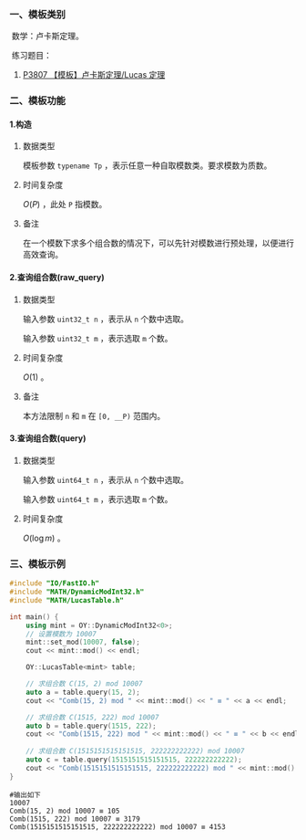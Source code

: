 ### 一、模板类别

​	数学：卢卡斯定理。

​	练习题目：

1. [P3807 【模板】卢卡斯定理/Lucas 定理](https://www.luogu.com.cn/problem/P3807)

### 二、模板功能

#### 1.构造

1. 数据类型

   模板参数 `typename Tp` ，表示任意一种自取模数类。要求模数为质数。

2. 时间复杂度

    $O(P)$ ，此处 `P` 指模数。
   
3. 备注

   在一个模数下求多个组合数的情况下，可以先针对模数进行预处理，以便进行高效查询。

#### 2.查询组合数(raw_query)

1. 数据类型

   输入参数 `uint32_t n` ，表示从 `n` 个数中选取。

   输入参数 `uint32_t m` ，表示选取 `m` 个数。

2. 时间复杂度

   $O(1)$ 。

3. 备注

   本方法限制 `n` 和 `m` 在 `[0, __P)` 范围内。
   
#### 3.查询组合数(query)

1. 数据类型

   输入参数 `uint64_t n` ，表示从 `n` 个数中选取。

   输入参数 `uint64_t m` ，表示选取 `m` 个数。

2. 时间复杂度

   $O(\log m)$ 。

### 三、模板示例

```c++
#include "IO/FastIO.h"
#include "MATH/DynamicModInt32.h"
#include "MATH/LucasTable.h"

int main() {
    using mint = OY::DynamicModInt32<0>;
    // 设置模数为 10007
    mint::set_mod(10007, false);
    cout << mint::mod() << endl;

    OY::LucasTable<mint> table;

    // 求组合数 C(15, 2) mod 10007
    auto a = table.query(15, 2);
    cout << "Comb(15, 2) mod " << mint::mod() << " ≡ " << a << endl;

    // 求组合数 C(1515, 222) mod 10007
    auto b = table.query(1515, 222);
    cout << "Comb(1515, 222) mod " << mint::mod() << " ≡ " << b << endl;
    
    // 求组合数 C(1515151515151515, 222222222222) mod 10007
    auto c = table.query(1515151515151515, 222222222222);
    cout << "Comb(1515151515151515, 222222222222) mod " << mint::mod() << " ≡ " << c << endl;
}
```

```
#输出如下
10007
Comb(15, 2) mod 10007 ≡ 105
Comb(1515, 222) mod 10007 ≡ 3179
Comb(1515151515151515, 222222222222) mod 10007 ≡ 4153

```

